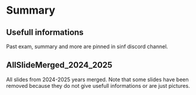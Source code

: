 # Summary

## Usefull informations
Past exam, summary and more are pinned in sinf discord channel.

## AllSlideMerged_2024_2025
All slides from 2024-2025 years merged.
Note that some slides have been removed because they do not give usefull informations or are just pictures.